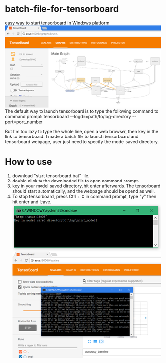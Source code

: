 # batch-file-for-tensorboard
easy way to start tensorboard in Windows platform
![tensorboard example](https://github.com/cy12345678/batch-file-for-tensorboard/blob/master/tensorboard%20page.PNG)
The default way to launch tensorboard is to type the following command to command prompt:
tensorboard --logdir=path/to/log-directory --port=port_number

But I'm too lazy to type the whole line, open a web browser, then key in the link to tensorboard. I made a batch file to launch tensorboard and tensorboard webpage, user just need to specify the model saved directory.

# How to use
1. download "start tensorboard.bat" file.
2. double click to the downloaded file to open command prompt.
3. key in your model saved directory, hit enter afterwards. The tensorboard should start automatically, and the webpage should be opend as well.
4. To stop tensorboard, press Ctrl + C in command prompt, type "y" then hit enter and leave.
![command prompt](https://github.com/cy12345678/batch-file-for-tensorboard/blob/master/example%201.PNG)
![example2](https://github.com/cy12345678/batch-file-for-tensorboard/blob/master/example2.PNG)
